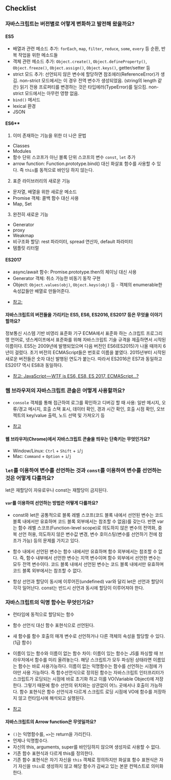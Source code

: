 ## Checklist

### 자바스크립트는 버전별로 어떻게 변화하고 발전해 왔을까요?

#### ES5

- 배열과 관련 메소드 추가: `forEach`, `map`, `filter`, `reduce`, `some`, `every` 등 순환, 반복 작업을 위한 메소드들
- 객체 관련 메소드 추가: `Object.create()`, `Object.defineProperty()`, `Object.freeze()`, `Object.assign()`, `Object.keys()`, getter/setter 등
- strict 모드 추가: 선언되지 않은 변수에 할당하면 참조에러(ReferenceError)가 생김. non-strict 모드에서는 이 경우 전역 변수가 생성되었음. (string의 length 같은) 읽기 전용 프로퍼티를 변경하는 것은 타입에러(TypeError)를 일으킴. non-strict 모드에서는 아무런 영향 없음.
- `bind()` 메서드
- lexical 환경
- JSON

#### ES6**

1. 이미 존재하는 기능을 위한 더 나은 문법
- Classes
- Modules
- 함수 단위 스코프가 아닌 블록 단위 스코프의 변수 `const`, `let` 추가
- arrow function: Function.prototype.bind() 대신 화살표 함수를 사용할 수 있다. 즉 `this`를 동적으로 바인딩 하지 않는다.

2. 표준 라이브러리의 새로운 기능
- 문자열, 배열을 위한 새로운 메소드
- Promise 객체: 콜백 함수 대신 사용
- Map, Set

3. 완전히 새로운 기능
- Generator
- proxy
- Weakmap
- 비구조화 할당: rest 파라미터, spread 연산자, default 파라미터
- 템플릿 리터럴

#### ES2017

- async/await 함수: Promise.prototype.then의 체이닝 대신 사용
- Generator 객체: 취소 가능한 비동기 동작 구현
- Object: `Object.values(obj)`, `Object.keys(obj)` 등 - 객체의 enumerable한 속성값들만 배열로 만들어준다.

* [참고: ](https://gist.github.com/marocchino/841e2ff62f59f420f9d9)

#### 자바스크립트의 버전들을 가리키는 ES5, ES6, ES2016, ES2017 등은 무엇을 이야기할까요?

정보통신 시스템 기반 비영리 표준화 기구 ECMA에서 표준화 하는 스크립트 프로그리맹 언어로, 넷스케이프에서 표준화를 위해 자바스크립트 기술 규격을 제출하면서 시작된 이름이다.
ES5는 2009년에 발행되었으며 다음 버전인 ES6(ES2015)가 나올 때까지 6년이 걸렸다. 초기 버전의 ECMAScript들은 번호로 이름을 붙였다.
2015년부터 시작된 새로운 버전들은 숫자 대신 발행된 연도가 붙는다. 따라서 ES2016은 ES7과 동일하고 ES2017 역시 ES8과 동일하다.

* [참고: JavaScript — WTF is ES6, ES8, ES 2017, ECMAScript…?](https://codeburst.io/javascript-wtf-is-es6-es8-es-2017-ecmascript-dca859e4821c)

### 웹 브라우저의 자바스크립트 콘솔은 어떻게 사용할까요?

- `console` 객체를 통해 접근하여 로그를 확인하고 디버깅 할 때 사용: 일반 메시지, 오류/경고 메시지, 호출 스택 표시, 데이터 확인, 경과 시간 확인, 호출 시점 확인, 오브젝트의 key/value 출력, 노드 선택 및 가져오기 등

* [참고](https://developers.google.com/web/tools/chrome-devtools/?utm_source=dcc&utm_medium=redirect&utm_campaign=2018Q2)

#### 웹 브라우저(Chrome)에서 자바스크립트 콘솔을 띄우는 단축키는 무엇인가요?

- Window/Linux: `Ctrl` + `Shift` + `i`/`j`
- Mac: `Command` + `Option` + `i`/`j`

### `let`를 이용하여 변수를 선언하는 것과 `const`를 이용하여 변수를 선언하는 것은 어떻게 다를까요?

let은 재할당이 자유로우나 const는 재할당이 금지된다.

#### `var`를 이용하여 선언하는 방법은 어떻게 다를까요?

- const와 let은 공통적으로 블록 레벨 스코프(코드 블록 내에서 선언된 변수는 코드 블록 내에서만 유효하며 코드 블록 외부에서는 참조할 수 없음)를 갖는다. 반면 var는 함수 레벨 스코프(Function-level scope)로 의도하지 않은 변수의 전역화, 중복 선언 허용, 의도하지 않은 변수값 변경, 변수 호이스팅(변수를 선언하기 전에 참조가 가능) 등의 문제를 가지고 있다.

- 함수 내에서 선언된 변수는 함수 내에서만 유효하며 함수 외부에서는 참조할 수 없다. 즉, 함수 내부에서 선언한 변수는 지역 변수이며 함수 외부에서 선언한 변수는 모두 전역 변수이다. 코드 블록 내에서 선언된 변수는 코드 블록 내에서만 유효하며 코드 블록 외부에서는 참조할 수 없다.

- 항상 선언과 할당이 동시에 이루어진(undefined) var와 달리 let은 선언과 할당이 각각 일어난다. const는 반드시 선언과 동시에 할당이 이루어져야 한다.

### 자바스크립트의 익명 함수는 무엇인가요?

- 런타임에 동적으로 할당되는 함수
- 함수 선언식 대신 함수 표현식으로 선언된다.
- 새 함수를 함수 호출의 매개 변수로 선언하거나 다른 객체의 속성을 할당할 수 있다.(1급 함수)

- 이름이 있는 함수와 이름이 없는 함수 차이: 이름이 있는 함수는 JS를 파싱할 때 브라우저에서 함수를 미리 올려놓는다. 해당 스크립트가 모두 파싱된 상태라면 이름있는 함수는 바로 사용가능하다. 이름이 없는 익명함수는 함수를 선언하는 시점에 가야만 사용 가능하다. 즉 함수선언식으로 정의된 함수는 자바스크립트 인터프리터가 스크립트가 로딩되는 시점에 바로 초기화 하고 이를 VO(Variable Object)에 저장한다. 그렇기 때문에 함수 선언의 위치와는 상관없이 어느 곳에서나 호출이 가능하다. 함수 표현식은 함수 선언식과 다르게 스크립트 로딩 시점에 VO에 함수를 저장하지 않고 런타임시에 해석되고 실행된다.

* [참고](http://helephant.com/2008/08/23/javascript-anonymous-functions/)

#### 자바스크립트의 Arrow function은 무엇일까요?

- `()`는 익명함수를, `=>`는 return을 가리킨다.
- 언제나 익명함수다.
- 자신의 this, arguments, super를 바인딩하지 않으며 생성자로 사용할 수 없다.
- 기존 함수 표현식과 다르게 this를 정의한다. 
- 기존 함수 표현식은 자기 자신을 `this` 객체로 정의하지만 화살표 함수 표현식은 자기 자신을 `this`로 생성하지 않고 해당 함수가 감싸고 있는 본문 컨텍스트로 의미화 한다.